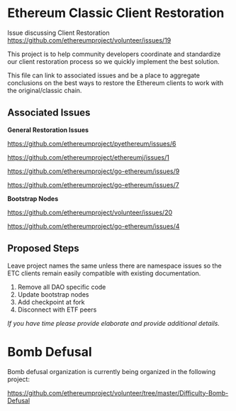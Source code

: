 # Ethereum Classic Client Restoration

Issue discussing Client Restoration https://github.com/ethereumproject/volunteer/issues/19

This project is to help community developers coordinate and standardize our client restoration process so we quickly implement the best solution.

This file can link to associated issues and be a place to aggregate
conclusions on the best ways to restore the Ethereum clients to work
with the original/classic chain.

## Associated Issues

**General Restoration Issues**

https://github.com/ethereumproject/pyethereum/issues/6

https://github.com/ethereumproject/ethereumj/issues/1

https://github.com/ethereumproject/go-ethereum/issues/9

https://github.com/ethereumproject/go-ethereum/issues/7

**Bootstrap Nodes**

https://github.com/ethereumproject/volunteer/issues/20

https://github.com/ethereumproject/go-ethereum/issues/4

## Proposed Steps

Leave project names the same unless there are namespace issues so the ETC clients remain easily compatible with existing documentation.

1. Remove all DAO specific code
2. Update bootstrap nodes
3. Add checkpoint at fork
4. Disconnect with ETF peers 

*If you have time please provide elaborate and provide additional
details.*

# Bomb Defusal

Bomb defusal organization is currently being organized in the following
project:

https://github.com/ethereumproject/volunteer/tree/master/Difficulty-Bomb-Defusal
